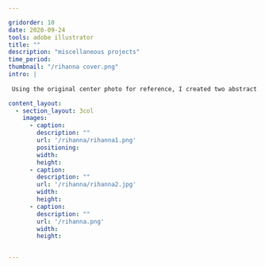 ```yaml
---

gridorder: 10
date: 2020-09-24
tools: adobe illustrator
title: ""
description: "miscellaneous projects"
time_period:
thumbnail: "/rihanna cover.png"
intro: |
 
 Using the original center photo for reference, I created two abstract portraits of Rihanna.

content_layout:
  - section_layout: 3col
    images:
      - caption:
        description: ""
        url: '/rihanna/rihanna1.png'
        positioning: 
        width:
        height:
      - caption:
        description: ""
        url: '/rihanna/rihanna2.jpg'
        width:
        height:
      - caption:
        description: ""
        url: '/rihanna.png'
        width:
        height:


---
```

